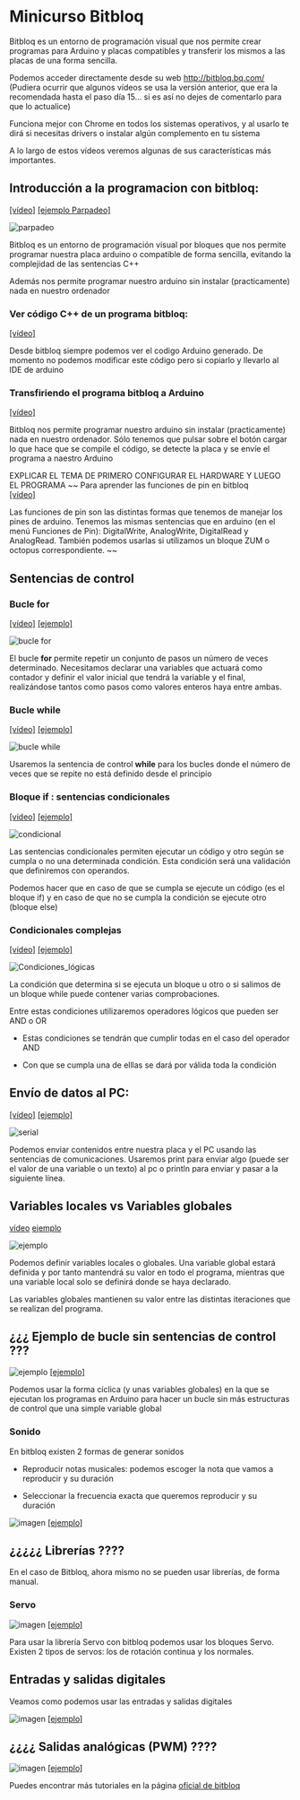 # Minicurso Bitbloq

Bitbloq es un entorno de programación visual que nos permite crear programas para Arduino y placas compatibles y transferir los mismos a las placas de una forma sencilla. 

Podemos acceder directamente desde su web  http://bitbloq.bq.com/
(Pudiera ocurrir que algunos vídeos se usa la versión anterior, que era la recomendada hasta el paso día 15... si es así no dejes de comentarlo para que lo actualice)

Funciona mejor con Chrome en todos los sistemas operativos, y al usarlo te dirá si necesitas drivers o instalar algún complemento en tu sistema

A lo largo de estos vídeos veremos algunas de sus características más importantes. 

## Introducción a la programacion con bitbloq: 

[[vídeo]](https://youtu.be/rOdMRhhQTUs) [[ejemplo Parpadeo]](https://raw.githubusercontent.com/javacasm/ArduinoBasico/blob/master/bitbloq/1.%20parpadeo.json)

![parpadeo](https://raw.githubusercontent.com/javacasm/ArduinoBasico/master/bitbloq/1%20parpadeo.png)

Bitbloq es un entorno de programación visual por bloques que nos permite programar nuestra placa arduino o compatible de forma sencilla, evitando la complejidad de las sentencias C++

Además nos permite programar nuestro arduino sin instalar (practicamente) nada en nuestro ordenador


### Ver código C++ de un programa bitbloq:  
[[vídeo]](https://www.youtube.com/watch?v=cg1YNVSprdo) 

Desde bitbloq siempre podemos ver el codigo Arduino generado. De momento no podemos modificar este código pero si copiarlo y llevarlo al IDE de arduino


### Transfiriendo el programa bitbloq a Arduino 
[[vídeo]](https://www.youtube.com/watch?v=gMe2YDgUUQE) 

Bitbloq nos permite programar nuestro arduino sin instalar (practicamente) nada en nuestro ordenador. Sólo tenemos que pulsar sobre el botón cargar lo que hace que se compile el código, se detecte la placa y se envíe el programa a naestro Arduino

EXPLICAR EL TEMA DE PRIMERO CONFIGURAR EL HARDWARE Y LUEGO EL PROGRAMA
~~
Para aprender las funciones de pin en bitbloq  
[[vídeo]](http://youtu.be/zKs0-vwoxMM) 

Las funciones de pin son las distintas formas que tenemos de manejar los pines de arduino. Tenemos las mismas sentencias que en arduino (en el menú Funciones de Pin): DigitalWrite, AnalogWrite, DigitalRead y AnalogRead. También podemos usarlas si utilizamos un bloque ZUM o octopus correspondiente. ~~

## Sentencias de control

### Bucle **for**
[[vídeo]](http://youtu.be/0Af8VdF6h24) [[ejemplo]](./ejemplosBitbloq/bucle_for.xml)

![bucle for](./ejemplosBitbloq/Bucle_for.png)

El bucle **for** permite repetir un conjunto de pasos un número de veces determinado. 
Necesitamos  declarar una variables que actuará como contador y definir el valor inicial que tendrá la variable y el final, realizándose tantos como pasos como valores enteros haya entre ambas.

### Bucle **while** 
[[vídeo]](http://youtu.be/894D9hV8paw) [[ejemplo]](./ejemplosBitbloq/bucle_while.xml)

![bucle while](./ejemplosBitbloq/Bucle_while.png)

Usaremos la sentencia de control **while** para los bucles donde el número de veces que se repite no está definido desde el principio

### Bloque **if** : sentencias condicionales
[[vídeo]](http://youtu.be/dXpDCOzsO2U) [[ejemplo]](./ejemplosBitbloq/condicional.xml)

![condicional](./ejemplosBitbloq/condicional.png)

Las sentencias condicionales permiten ejecutar un código y otro según se cumpla o no una determinada condición. Esta condición será una validación que definiremos con operandos.

Podemos hacer que en caso de que se cumpla se ejecute un código (es el bloque if) y en caso de que no se cumpla la condición se ejecute otro (bloque else)

### Condicionales complejas
[[vídeo]](http://youtu.be/en_Y-_wVyO0) [[ejemplo]](./ejemplosBitbloq/condiciones_if.xml)

![Condiciones_lógicas](./ejemplosBitbloq/Condiciones_lógicas.png)

La condición que determina si se ejecuta un bloque u otro o si salimos de un bloque while puede contener varias comprobaciones. 

Entre estas condiciones utilizaremos operadores lógicos que pueden ser AND o OR

* Estas condiciones se tendrán que cumplir todas en el caso del operador AND

* Con que se cumpla una de elllas se dará por válida toda la condición


## Envío de datos al PC: 
[[vídeo]](https://youtu.be/hy9t76RLeBU) [[ejemplo]](https://raw.githubusercontent.com/javacasm/ArduinoBasico/master/bitbloq/comunicacion%20serie.json) 

![serial](https://raw.githubusercontent.com/javacasm/ArduinoBasico/master/bitbloq/comunicacion%20serie.png)

Podemos enviar contenidos entre nuestra placa y el PC usando las sentencias de comunicaciones. Usaremos print para enviar algo (puede ser el valor de una variable o un texto) al pc o println para enviar y pasar a la siguiente línea.

## Variables locales vs Variables globales

[vídeo](https://youtu.be/U3ulo7rAE58) [ejemplo](https://raw.githubusercontent.com/javacasm/ArduinoBasico/master/bitbloq/variables%20globales.json)

![ejemplo](https://raw.githubusercontent.com/javacasm/ArduinoBasico/master/bitbloq/variables%20globales.png)

Podemos definir variables locales o globales. Una variable global estará definida y por tanto mantendrá su valor en todo el programa, mientras que una variable local solo se definirá donde se haya declarado.

Las variables globales mantienen su valor entre las distintas iteraciones que se realizan del programa.

## ¿¿¿ Ejemplo de bucle sin sentencias de control ???

![ejemplo](.ejemplosBitbloq/Bitbloq_bucle_globales.png)  [[ejemplo]](.ejemplosBitbloq/bucle_con_variable_global.xml)

Podemos usar la forma cíclica (y unas variables globales) en la que se ejecutan los programas en Arduino para hacer un bucle sin más estructuras de control que una simple variable global

### Sonido

En bitbloq existen 2 formas de generar sonidos

* Reproducir notas musicales: podemos escoger la nota que vamos a reproducir y su duración

* Seleccionar la frecuencia exacta que queremos reproducir y su duración

![imagen](./ejemplosBitbloq/sonido.png) [[ejemplo]](./ejemplosBitbloq/sonido.xml)

## ¿¿¿¿¿ Librerías ????

En el caso de Bitbloq, ahora mismo no se pueden usar librerías, de forma manual.

### Servo

![imagen](./ejemplosBitbloq/Servo.png) [[ejemplo]](./ejemplosBitbloq/Servo.xml)

Para usar la librería Servo con bitbloq podemos usar los bloques Servo. Existen 2 tipos de servos: los de rotación continua y los normales.


## Entradas y salidas digitales

Veamos como podemos usar las entradas y salidas digitales

![imagen](https://raw.githubusercontent.com/javacasm/ArduinoBasico/master/bitbloq/pines%20digitales.png) [[ejemplo]](https://raw.githubusercontent.com/javacasm/ArduinoBasico/master/bitbloq/pines%20digitales.json)

## ¿¿¿¿ Salidas analógicas (PWM) ????


![imagen](./ejemplosBitbloq/Salida_Analogica.png) [[ejemplo]](./ejemplosBitbloq/Salida_Analogica.xml)


Puedes encontrar más tutoriales en la página [oficial de bitbloq](http://diwo.bq.com/tag/bitbloq-2/)

